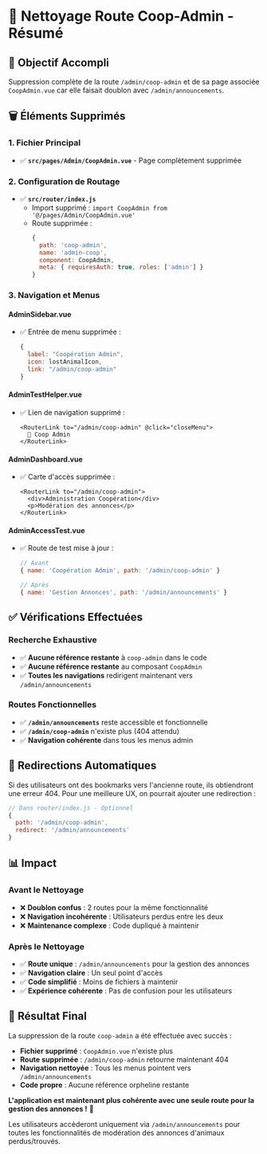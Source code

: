 # 🧹 Nettoyage Route Coop-Admin - Résumé

## 🎯 Objectif Accompli
Suppression complète de la route `/admin/coop-admin` et de sa page associée `CoopAdmin.vue` car elle faisait doublon avec `/admin/announcements`.

## 🗑️ Éléments Supprimés

### 1. **Fichier Principal**
- ✅ **`src/pages/Admin/CoopAdmin.vue`** - Page complètement supprimée

### 2. **Configuration de Routage**
- ✅ **`src/router/index.js`**
  - Import supprimé : `import CoopAdmin from '@/pages/Admin/CoopAdmin.vue'`
  - Route supprimée :
    ```javascript
    {
      path: 'coop-admin',
      name: 'admin-coop',
      component: CoopAdmin,
      meta: { requiresAuth: true, roles: ['admin'] }
    }
    ```

### 3. **Navigation et Menus**

#### **AdminSidebar.vue**
- ✅ Entrée de menu supprimée :
  ```javascript
  {
    label: "Coopération Admin",
    icon: lostAnimalIcon,
    link: "/admin/coop-admin"
  }
  ```

#### **AdminTestHelper.vue**
- ✅ Lien de navigation supprimé :
  ```vue
  <RouterLink to="/admin/coop-admin" @click="closeMenu">
    🤝 Coop Admin
  </RouterLink>
  ```

#### **AdminDashboard.vue**
- ✅ Carte d'accès supprimée :
  ```vue
  <RouterLink to="/admin/coop-admin">
    <div>Administration Coopération</div>
    <p>Modération des annonces</p>
  </RouterLink>
  ```

#### **AdminAccessTest.vue**
- ✅ Route de test mise à jour :
  ```javascript
  // Avant
  { name: 'Coopération Admin', path: '/admin/coop-admin' }
  
  // Après
  { name: 'Gestion Annonces', path: '/admin/announcements' }
  ```

## ✅ Vérifications Effectuées

### **Recherche Exhaustive**
- ✅ **Aucune référence restante** à `coop-admin` dans le code
- ✅ **Aucune référence restante** au composant `CoopAdmin`
- ✅ **Toutes les navigations** redirigent maintenant vers `/admin/announcements`

### **Routes Fonctionnelles**
- ✅ **`/admin/announcements`** reste accessible et fonctionnelle
- ✅ **`/admin/coop-admin`** n'existe plus (404 attendu)
- ✅ **Navigation cohérente** dans tous les menus admin

## 🔄 Redirections Automatiques

Si des utilisateurs ont des bookmarks vers l'ancienne route, ils obtiendront une erreur 404. Pour une meilleure UX, on pourrait ajouter une redirection :

```javascript
// Dans router/index.js - Optionnel
{
  path: '/admin/coop-admin',
  redirect: '/admin/announcements'
}
```

## 📊 Impact

### **Avant le Nettoyage**
- ❌ **Doublon confus** : 2 routes pour la même fonctionnalité
- ❌ **Navigation incohérente** : Utilisateurs perdus entre les deux
- ❌ **Maintenance complexe** : Code dupliqué à maintenir

### **Après le Nettoyage**
- ✅ **Route unique** : `/admin/announcements` pour la gestion des annonces
- ✅ **Navigation claire** : Un seul point d'accès
- ✅ **Code simplifié** : Moins de fichiers à maintenir
- ✅ **Expérience cohérente** : Pas de confusion pour les utilisateurs

## 🎯 Résultat Final

La suppression de la route `coop-admin` a été effectuée avec succès :

- **Fichier supprimé** : `CoopAdmin.vue` n'existe plus
- **Route supprimée** : `/admin/coop-admin` retourne maintenant 404
- **Navigation nettoyée** : Tous les menus pointent vers `/admin/announcements`
- **Code propre** : Aucune référence orpheline restante

**L'application est maintenant plus cohérente avec une seule route pour la gestion des annonces !** 🎉

Les utilisateurs accèderont uniquement via `/admin/announcements` pour toutes les fonctionnalités de modération des annonces d'animaux perdus/trouvés.

